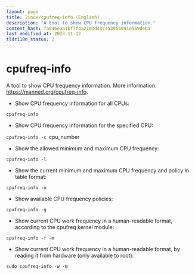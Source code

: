 ```yaml
---
layout: page
title: linux/cpufreq-info (English)
description: "A tool to show CPU frequency information."
content_hash: fa046eaa1bf7f4a2103d43c453956091e569deb1
last_modified_at: 2023-11-12
tldri18n_status: 2
---
```

# cpufreq-info

A tool to show CPU frequency information.
More information: <https://manned.org/cpufreq-info>.

- Show CPU frequency information for all CPUs:

`cpufreq-info`

- Show CPU frequency information for the specified CPU:

`cpufreq-info -c `<span class="tldr-var badge badge-pill bg-dark-lm bg-white-dm text-white-lm text-dark-dm font-weight-bold">cpu_number</span>

- Show the allowed minimum and maximum CPU frequency:

`cpufreq-info -l`

- Show the current minimum and maximum CPU frequency and policy in table format:

`cpufreq-info -o`

- Show available CPU frequency policies:

`cpufreq-info -g`

- Show current CPU work frequency in a human-readable format, according to the cpufreq kernel module:

`cpufreq-info -f -m`

- Show current CPU work frequency in a human-readable format, by reading it from hardware (only available to root):

`sudo cpufreq-info -w -m`
